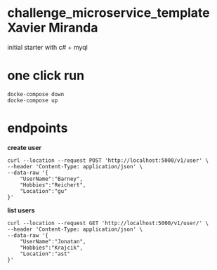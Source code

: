 # challenge_microservice_template Xavier Miranda

initial starter with c# + myql

# one click run

```
docke-compose down
docke-compose up
```

# endpoints

**create user**

```
curl --location --request POST 'http://localhost:5000/v1/user' \
--header 'Content-Type: application/json' \
--data-raw '{
    "UserName":"Barney",
    "Hobbies":"Reichert",
    "Location":"gu"
}'
```

**list users**

```
curl --location --request GET 'http://localhost:5000/v1/user/' \
--header 'Content-Type: application/json' \
--data-raw '{
    "UserName":"Jonatan",
    "Hobbies":"Krajcik",
    "Location":"ast"
}'
```